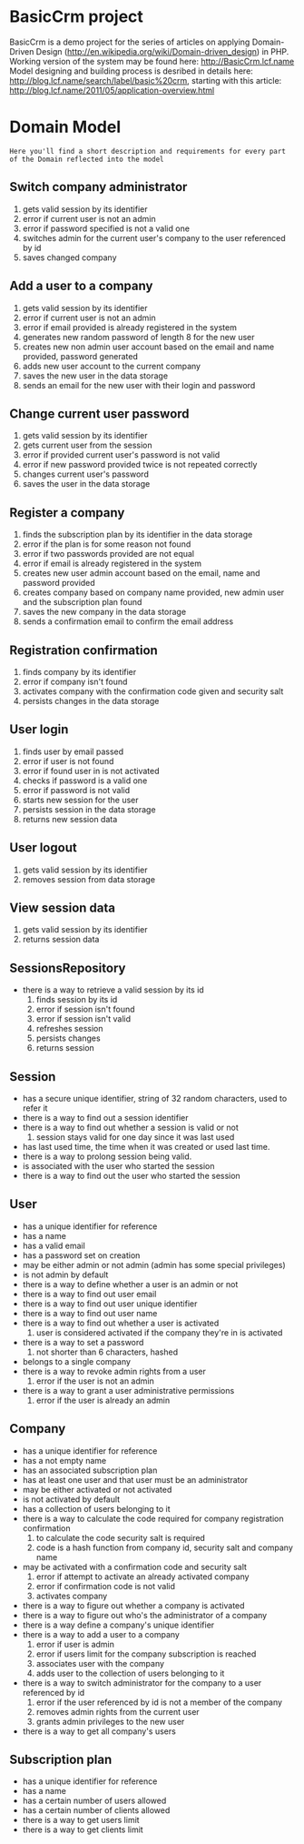 BasicCrm project
================

BasicCrm is a demo project for the series of articles on applying Domain-Driven Design (http://en.wikipedia.org/wiki/Domain-driven_design) in PHP.
Working version of the system may be found here: http://BasicCrm.lcf.name
Model designing and building process is desribed in details here: http://blog.lcf.name/search/label/basic%20crm, starting with this article: http://blog.lcf.name/2011/05/application-overview.html


Domain Model
============
    Here you'll find a short description and requirements for every part of the Domain reflected into the model

Switch company administrator
------------
1. gets valid session by its identifier
2. error if current user is not an admin
3. error if password specified is not a valid one
4. switches admin for the current user's company to the user referenced by id
5. saves changed company

Add a user to a company
----------
1. gets valid session by its identifier
2. error if current user is not an admin
3. error if email provided is already registered in the system
4. generates new random password of length 8 for the new user
5. creates new non admin user account based on the email and name provided, password generated
6. adds new user account to the current company
7. saves the new user in the data storage
8. sends an email for the new user with their login and password

Change current user password
------------------------------------
1. gets valid session by its identifier
2. gets current user from the session
3. error if provided current user's password is not valid
4. error if new password provided twice is not repeated correctly
5. changes current user's password
6. saves the user in the data storage

Register a company
------------------
1. finds the subscription plan by its identifier in the data storage
2. error if the plan is for some reason not found
3. error if two passwords provided are not equal
4. error if email is already registered in the system
5. creates new user admin account based on the email, name and password provided
6. creates company based on company name provided, new admin user and the subscription plan found
7. saves the new company in the data storage
8. sends a confirmation email to confirm the email address

Registration confirmation
-------------------------
1. finds company by its identifier
2. error if company isn't found
3. activates company with the confirmation code given and security salt
4. persists changes in the data storage

User login
----------
1. finds user by email passed
2. error if user is not found
3. error if found user in is not activated
4. checks if password is a valid one
5. error if password is not valid
6. starts new session for the user
7. persists session in the data storage
8. returns new session data

User logout
-----------
1. gets valid session by its identifier
2. removes session from data storage

View session data
-----------------
1. gets valid session by its identifier
2. returns session data

SessionsRepository
-----------------
* there is a way to retrieve a valid session by its id
    1. finds session by its id
    2. error if session isn't found
    3. error if session isn't valid
    4. refreshes session
    5. persists changes
    6. returns session

Session
-------
* has a secure unique identifier, string of 32 random characters, used to refer it
* there is a way to find out a session identifier
* there is a way to find out whether a session is valid or not
    1. session stays valid for one day since it was last used
* has last used time, the time when it was created or used last time.
* there is a way to prolong session being valid.
* is associated with the user who started the session
* there is a way to find out the user who started the session

User
----
* has a unique identifier for reference
* has a name
* has a valid email
* has a password set on creation
* may be either admin or not admin (admin has some special privileges)
* is not admin by default
* there is a way to define whether a user is an admin or not
* there is a way to find out user email
* there is a way to find out user unique identifier
* there is a way to find out user name
* there is a way to find out whether a user is activated
    1. user is considered activated if the company they're in is activated
* there is a way to set a password
    1. not shorter than 6 characters, hashed
* belongs to a single company
* there is a way to revoke admin rights from a user
    1. error if the user is not an admin
* there is a way to grant a user administrative permissions
    1. error if the user is already an admin

Company
-------
* has a unique identifier for reference
* has a not empty name
* has an associated subscription plan
* has at least one user and that user must be an administrator
* may be either activated or not activated
* is not activated by default
* has a collection of users belonging to it
* there is a way to calculate the code required for company registration confirmation
    1. to calculate the code security salt is required
    2. code is a hash function from company id, security salt and company name
* may be activated with a confirmation code and security salt
    1. error if attempt to activate an already activated company
    2. error if confirmation code is not valid
    3. activates company
* there is a way to figure out whether a company is activated
* there is a way to figure out who's the administrator of a company
* there is a way define a company's unique identifier
* there is a way to add a user to a company
    1. error if user is admin
    2. error if users limit for the company subscription is reached
    3. associates user with the company
    4. adds user to the collection of users belonging to it
* there is a way to switch administrator for the company to a user referenced by id
    1. error if the user referenced by id is not a member of the company
    2. removes admin rights from the current user
    3. grants admin privileges to the new user
* there is a way to get all company's users

Subscription plan
-----------------
* has a unique identifier for reference
* has a name
* has a certain number of users allowed
* has a certain number of clients allowed
* there is a way to get users limit
* there is a way to get clients limit
